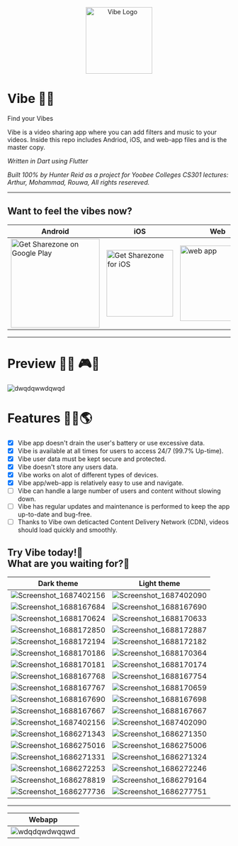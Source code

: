 <p align="center">

<img width=150 alt='Vibe Logo' src='https://user-images.githubusercontent.com/62681404/233503168-ce39d966-297b-4343-9a1e-f2bc3d6fdddf.png'/>
</p>

# Vibe 🎵🎼
Find your Vibes

Vibe is a video sharing app where you can add filters and music to your videos. Inside this repo includes Andriod, iOS, and web-app files and is the master copy.

<i>Written in Dart using Flutter</i>

<i>Built 100% by Hunter Reid as a project for Yoobee Colleges CS301 lectures: Arthur, Mohammad, Rouwa, All rights resereved.</i>

<hr>

## Want to feel the vibes now?

| Android | iOS | Web |
| --- | ---| --- |
<a href='https://play.google.com/store/apps/details?id=de.codingbrain.sharezone'><img width=200 alt='Get Sharezone on Google Play' src='https://play.google.com/intl/en_us/badges/static/images/badges/en_badge_web_generic.png'/> | <a href='https://apps.apple.com/de/app/sharezone/id1434868489'><img width=150 alt='Get Sharezone for iOS' src='https://user-images.githubusercontent.com/24459435/172480740-d70aff84-fcb6-4f4a-bbd1-a3e2fa58f3a9.svg'/> | <a href='https://web.sharezone.net'><img width=170 alt=' web app' src='https://user-images.githubusercontent.com/29028262/151261789-ac4d7496-ff14-4ef0-8d9f-c9fee72cb302.png'/> | 


<hr>

# Preview 🎫📸 🎮👀
![dwqdqwwdqwqd](https://user-images.githubusercontent.com/62681404/233502295-1fd6b5c5-b77b-452e-8160-b9b758ace277.png)

# Features 👷‍♂️🌎 
- [x] Vibe app doesn't drain the user's battery or use excessive data.  
- [x] Vibe is available at all times for users to access 24/7 (99.7% Up-time).  
- [x] Vibe user data must be kept secure and protected.  
- [x] Vibe doesn't store any users data.  
- [x] Vibe works on alot of different types of devices.  
- [x] Vibe app/web-app is relatively easy to use and navigate.
- [ ] Vibe can handle a large number of users and content without slowing down.   
- [ ] Vibe has regular updates and maintenance is performed to keep the app up-to-date and bug-free.  
- [ ] Thanks to Vibe own deticacted Content Delivery Network (CDN), videos should load quickly and smoothly.  

## Try Vibe today!🤙 <br> What are you waiting for?📲

| Dark theme | Light theme |   
| --- | --- |  
| ![Screenshot_1687402156](https://github.com/hunterjreid/Vibe/assets/62681404/48d00f09-db24-4d48-bfb4-c437341dce96) | ![Screenshot_1687402090](https://github.com/hunterjreid/Vibe/assets/62681404/3359960c-4134-41ab-9e2d-440078d7056d) |
| ![Screenshot_1688167684](https://github.com/hunterjreid/Vibe/assets/62681404/fdf5e43e-0eae-4499-8810-3460f3199919) | ![Screenshot_1688167690](https://github.com/hunterjreid/Vibe/assets/62681404/86b94835-5769-4840-847a-9ab7997a3247) | 
| ![Screenshot_1688170624](https://github.com/hunterjreid/Vibe/assets/62681404/4fdd0c9e-9595-4868-956f-87add5fca6a4) | ![Screenshot_1688170633](https://github.com/hunterjreid/Vibe/assets/62681404/3dda7355-ed0a-4a20-ba18-6869dd4d02fc) | 
| ![Screenshot_1688172850](https://github.com/hunterjreid/Vibe/assets/62681404/ecde654b-c3f4-4ceb-bc81-a425495b834b) | ![Screenshot_1688172887](https://github.com/hunterjreid/Vibe/assets/62681404/1de3fa17-e78d-4a0f-839c-a23fb9858c94) | 
| ![Screenshot_1688172194](https://github.com/hunterjreid/Vibe/assets/62681404/50a37a51-7848-44a8-9dbb-6f4a958ccc59) | ![Screenshot_1688172182](https://github.com/hunterjreid/Vibe/assets/62681404/a792e330-c641-4a42-a62a-65740dc929fe) | 
| ![Screenshot_1688170186](https://github.com/hunterjreid/Vibe/assets/62681404/aefd177a-ab97-4298-9032-6ca35507fd42) | ![Screenshot_1688170364](https://github.com/hunterjreid/Vibe/assets/62681404/4d7da163-3550-4391-931f-02021fac567f) |
| ![Screenshot_1688170181](https://github.com/hunterjreid/Vibe/assets/62681404/e2f5f720-16e1-4411-883e-2579689276b7) | ![Screenshot_1688170174](https://github.com/hunterjreid/Vibe/assets/62681404/571ae26e-780e-4a01-b7ce-71a400869344) | 
| ![Screenshot_1688167768](https://github.com/hunterjreid/Vibe/assets/62681404/e4a34a0a-4b76-4248-a0c9-83936e826d33) | ![Screenshot_1688167754](https://github.com/hunterjreid/Vibe/assets/62681404/3eb6c6da-7c7e-48fb-a680-6f2afb6de019) | 
| ![Screenshot_1688167767](https://github.com/hunterjreid/Vibe/assets/62681404/c4eb3f4e-baf1-48d7-8b82-74043cd3b6a3) | ![Screenshot_1688170659](https://github.com/hunterjreid/Vibe/assets/62681404/c9e51f41-a5c6-47a9-892e-91e524bba70d) | 
| ![Screenshot_1688167690](https://github.com/hunterjreid/Vibe/assets/62681404/e00515c8-02ec-45c4-86bb-524e386234b2) | ![Screenshot_1688167698](https://github.com/hunterjreid/Vibe/assets/62681404/8efac35e-e11f-490e-aefc-7a388dab9775) | 
| ![Screenshot_1688167667](https://github.com/hunterjreid/Vibe/assets/62681404/82519284-3b35-4a56-976c-c445ba8ea6a6) | ![Screenshot_1688167667](https://github.com/hunterjreid/Vibe/assets/62681404/5b5884c1-0819-4cbd-9ee5-79fdbe737455) |
| ![Screenshot_1687402156](https://github.com/hunterjreid/Vibe/assets/62681404/48d00f09-db24-4d48-bfb4-c437341dce96) | ![Screenshot_1687402090](https://github.com/hunterjreid/Vibe/assets/62681404/3359960c-4134-41ab-9e2d-440078d7056d) |
| ![Screenshot_1686271343](https://github.com/hunterjreid/Vibe/assets/62681404/f2264cb8-9e72-4bd3-8db9-913a5f5e8f8a) | ![Screenshot_1686271350](https://github.com/hunterjreid/Vibe/assets/62681404/97bccc2a-6c91-48c6-aafb-9afe43f82f45) |
| ![Screenshot_1686275016](https://github.com/hunterjreid/Vibe/assets/62681404/0b986af2-528a-4ced-b35d-6f6f85e545bd) | ![Screenshot_1686275006](https://github.com/hunterjreid/Vibe/assets/62681404/00c311ab-56c1-4c8c-8bab-c315a45a100b) |
| ![Screenshot_1686271331](https://github.com/hunterjreid/Vibe/assets/62681404/fdcd3e18-12fc-4fc9-9add-59eb1341bdba) | ![Screenshot_1686271324](https://github.com/hunterjreid/Vibe/assets/62681404/8356fc4d-2942-41a3-9429-f60ef5eb0894) |
| ![Screenshot_1686272253](https://github.com/hunterjreid/Vibe/assets/62681404/b9ace6d7-f313-4406-b26f-9a180dbcf583) | ![Screenshot_1686272246](https://github.com/hunterjreid/Vibe/assets/62681404/9d436850-9ae9-4f2b-99ae-0fdee3d49b63) |
| ![Screenshot_1686278819](https://github.com/hunterjreid/Vibe/assets/62681404/f2ec1585-4557-470c-9020-17b7b86590db) | ![Screenshot_1686279164](https://github.com/hunterjreid/Vibe/assets/62681404/7eae9a18-cefc-42cc-bf02-375cb1df147b) |
| ![Screenshot_1686277736](https://github.com/hunterjreid/Vibe/assets/62681404/6af0cee7-437b-4647-9ac4-643a433fee24) | ![Screenshot_1686277751](https://github.com/hunterjreid/Vibe/assets/62681404/b8579660-8f56-494a-9003-48628d458f83) |  
 
<hr>

| Webapp |  
| --- |  
| ![wdqdqwdwqqwd](https://github.com/hunterjreid/Vibe/assets/62681404/28e28f57-d65f-4e2a-839a-ed3bfe8c9f3a) |  


